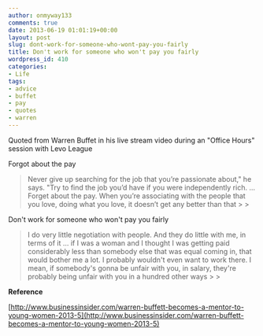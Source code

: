 ```yaml
---
author: onmyway133
comments: true
date: 2013-06-19 01:01:19+00:00
layout: post
slug: dont-work-for-someone-who-wont-pay-you-fairly
title: Don't work for someone who won't pay you fairly
wordpress_id: 410
categories:
- Life
tags:
- advice
- buffet
- pay
- quotes
- warren
---
```


Quoted from Warren Buffet in his live stream video during an "Office Hours" session with Levo League




Forgot about the pay




<blockquote>Never give up searching for the job that you’re passionate about," he says. "Try to find the job you’d have if you were independently rich. ... Forget about the pay. When you’re associating with the people that you love, doing what you love, it doesn’t get any better than that
> 
> </blockquote>




Don't work for someone who won't pay you fairly




<blockquote>I do very little negotiation with people. And they do little with me, in terms of it ... if I was a woman and I thought I was getting paid considerably less than somebody else that was equal coming in, that would bother me a lot. I probably wouldn't even want to work there.  I mean, if somebody's gonna be unfair with you, in   salary, they're probably being unfair with you in a hundred other ways
> 
> </blockquote>




**Reference**  

[http://www.businessinsider.com/warren-buffett-becomes-a-mentor-to-young-women-2013-5](http://www.businessinsider.com/warren-buffett-becomes-a-mentor-to-young-women-2013-5)
